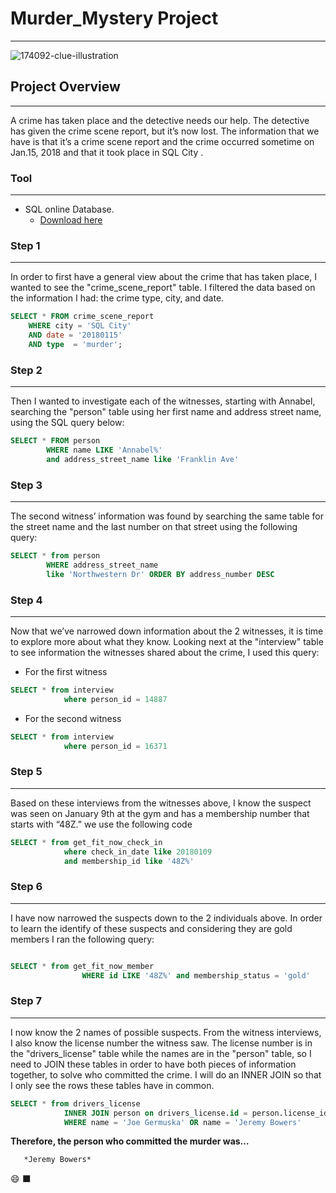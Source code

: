 # Murder_Mystery Project
---

![174092-clue-illustration](https://github.com/Habdoll/Murder_Mystery/assets/145981715/9ccb8387-39e1-4a41-a3b6-d8ab16e6b697)



## Project Overview
---
A crime has taken place and the detective needs our help. The detective has given the crime scene report, but it’s now lost. The information that we have is that it’s a crime scene report and the crime occurred sometime on Jan.15, 2018 and that it took place in SQL City . 


### Tool
---
- SQL online Database.
  - [Download here](https://sqliteonline.com/)
  
### Step 1
---
In order to first have a general view about the crime that has taken place, I wanted to see the "crime_scene_report" table. I filtered the data based on the information I had: the crime type, city, and date.

```sql
SELECT * FROM crime_scene_report 
	WHERE city = 'SQL City' 
    AND date = '20180115' 
    AND type  = 'murder';
```


### Step 2
---
Then I wanted to investigate each of the witnesses, starting with Annabel, searching the "person" table using her first name and address street name, using the SQL query below:

```sql
SELECT * FROM person 
 		WHERE name LIKE 'Annabel%' 
        and address_street_name like 'Franklin Ave'
```


### Step 3
---
The second witness’ information was found by searching the same table for the street name and the last number on that street using the following query:

```sql
SELECT * from person 
		WHERE address_street_name 
        like 'Northwestern Dr' ORDER BY address_number DESC
```


### Step 4
---
Now that we’ve narrowed down information about the 2 witnesses, it is time to explore more about what they know. Looking next at the "interview" table to see information the witnesses shared about the crime, I used this query:
- For the first witness
```sql
SELECT * from interview 
			where person_id = 14887
```
- For the second witness
```sql
SELECT * from interview 
			where person_id = 16371
```


### Step 5
---
Based on these interviews from the witnesses above, I know the suspect was seen on January 9th at the gym and has a membership number that starts with “48Z.” 
we use the following code

```sql
SELECT * from get_fit_now_check_in 
			where check_in_date like 20180109 
            and membership_id like '48Z%'
```


### Step 6
---
I have now narrowed the suspects down to the 2 individuals above. In order to learn the identify of these suspects and considering they are gold members I ran the following query:

```sql

SELECT * from get_fit_now_member 
				WHERE id LIKE '48Z%' and membership_status = 'gold'
```


### Step 7
---
I now know the 2 names of possible suspects. From the witness interviews, I also know the license number the witness saw. The license number is in the "drivers_license" table while the names are in the "person" table, so I need to JOIN these tables in order to have both pieces of information together, to solve who committed the crime. I will do an INNER JOIN so that I only see the rows these tables have in common.

```sql
SELECT * from drivers_license 
			INNER JOIN person on drivers_license.id = person.license_id
            WHERE name = 'Joe Germuska' OR name = 'Jeremy Bowers'
```


 **Therefore, the person who committed the murder was…**
 
       *Jeremy Bowers*
😄
⬛

